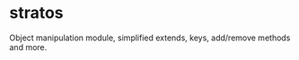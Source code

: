 stratos
=======

Object manipulation module, simplified extends, keys, add/remove methods and more.
